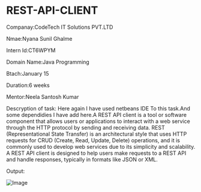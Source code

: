 # REST-API-CLIENT

Companay:CodeTech IT Solutions PVT.LTD

Nmae:Nyana Sunil Ghalme

Intern Id:CT6WPYM

Domain Name:Java Programming

Btach:January 15

Duration:6 weeks

Mentor:Neela Santosh Kumar

Descryption of task: Here again I have used netbeans IDE To this task.And some dependidies I have add here.A REST API client is a tool or software component that allows users or applications to interact with a web service through the HTTP protocol by sending and receiving data. REST (Representational State Transfer) is an architectural style that uses HTTP requests for CRUD (Create, Read, Update, Delete) operations, and it is commonly used to develop web services due to its simplicity and scalability. A REST API client is designed to help users make requests to a REST API and handle responses, typically in formats like JSON or XML.

Output:

![Image](https://github.com/user-attachments/assets/f34e54f4-37f1-43fe-8bdc-4fadb5cb3234)



